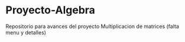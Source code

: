 # Proyecto-Algebra
Repositorio para avances del proyecto
Multiplicacion de matrices (falta menu y detalles)
